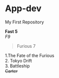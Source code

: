 # App-dev
My First Repository

**Fast 5**  
*F9*  
>Furious 7  

1.The Fate of the Furious  
2. Tokyo Drift  
3.   Battleship  
~~Carter~~
